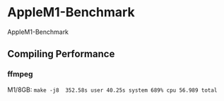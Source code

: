 # AppleM1-Benchmark
AppleM1-Benchmark


## Compiling Performance
### ffmpeg
M1/8GB: `make -j8  352.58s user 40.25s system 689% cpu 56.989 total`

